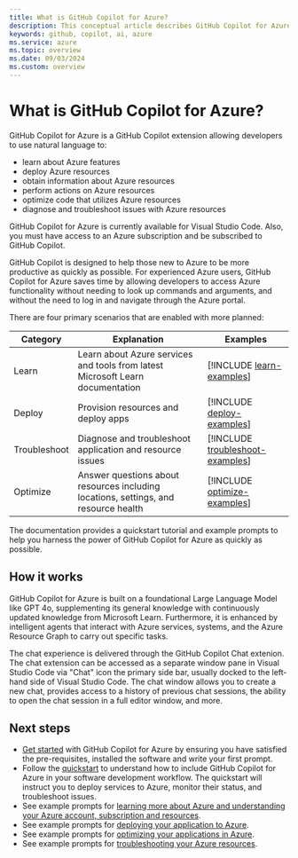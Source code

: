 ```yaml
---
title: What is GitHub Copilot for Azure?
description: This conceptual article describes GitHub Copilot for Azure Visual Studio Code extension, its purpose, what it's capable of, and how it fits into a developer's workflow.
keywords: github, copilot, ai, azure
ms.service: azure
ms.topic: overview
ms.date: 09/03/2024
ms.custom: overview
---
```


# What is GitHub Copilot for Azure?

GitHub Copilot for Azure is a GitHub Copilot extension allowing developers to use natural language to:

- learn about Azure features
- deploy Azure resources
- obtain information about Azure resources
- perform actions on Azure resources
- optimize code that utilizes Azure resources
- diagnose and troubleshoot issues with Azure resources

GitHub Copilot for Azure is currently available for Visual Studio Code. Also, you must have access to an Azure subscription and be subscribed to GitHub Copilot.

GitHub Copilot is designed to help those new to Azure to be more productive as quickly as possible. For experienced Azure users, GitHub Copilot for Azure saves time by allowing developers to access Azure functionality without needing to look up commands and arguments, and without the need to log in and navigate through the Azure portal.

There are four primary scenarios that are enabled with more planned:

|Category|Explanation|Examples|
|---|---|---|
|Learn|Learn about Azure services and tools from latest Microsoft Learn documentation|[!INCLUDE [learn-examples](./includes/learn-examples.md)]|
|Deploy|Provision resources and deploy apps|[!INCLUDE [deploy-examples](./includes/deploy-examples.md)]|
|Troubleshoot|Diagnose and troubleshoot application and resource issues|[!INCLUDE [troubleshoot-examples](./includes/troubleshoot-examples.md)]|
|Optimize|Answer questions about resources including locations, settings, and resource health|[!INCLUDE [optimize-examples](./includes/optimize-examples.md)]|

The documentation provides a quickstart tutorial and example prompts to help you harness the power of GitHub Copilot for Azure as quickly as possible.

## How it works

GitHub Copilot for Azure is built on a foundational Large Language Model like GPT 4o, supplementing its general knowledge with continuously updated knowledge from Microsoft Learn. Furthermore, it is enhanced by intelligent agents that interact with Azure services, systems, and the Azure Resource Graph to carry out specific tasks.

The chat experience is delivered through the GitHub Copilot Chat extenion. The chat extension can be accessed as a separate window pane in Visual Studio Code via "Chat" icon the primary side bar, usually docked to the left-hand side of Visual Studio Code. The chat window allows you to create a new chat, provides access to a history of previous chat sessions, the ability to open the chat session in a full editor window, and more.


## Next steps

- [Get started](get-started.md) with GitHub Copilot for Azure by ensuring you have satisfied the pre-requisites, installed the software and write your first prompt.
- Follow the [quickstart](quickstart-build-deploy-applications.md) to understand how to include GitHub Copilot for Azure in your software development workflow. The quickstart will instruct you to deploy services to Azure, monitor their status, and troubleshoot issues.
- See example prompts for [learning more about Azure and understanding your Azure account, subscription and resources](learn-examples.md).
- See example prompts for [deploying your application to Azure](deploy-examples.md).
- See example prompts for [optimizing your applications in Azure](optimize-examples.md).
- See example prompts for [troubleshooting your Azure resources](troubleshoot-examples.md).